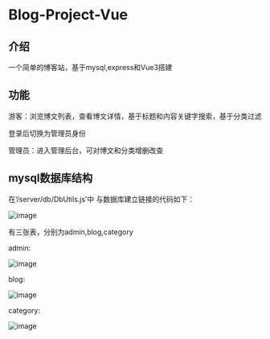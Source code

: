 # Blog-Project-Vue
## 介绍
一个简单的博客站，基于mysql,express和Vue3搭建
## 功能
游客：浏览博文列表，查看博文详情，基于标题和内容关键字搜索，基于分类过滤

登录后切换为管理员身份

管理员：进入管理后台，可对博文和分类增删改查

## mysql数据库结构
在‘/server/db/DbUtils.js’中
与数据库建立链接的代码如下：

![image](https://user-images.githubusercontent.com/102190949/182211686-881601b7-c398-46b1-9f20-7584e0f7f580.png)

有三张表，分别为admin,blog,category

admin:

![image](https://user-images.githubusercontent.com/102190949/182211188-c751ec7c-63ae-49b5-b5ed-42d55ba8b50b.png)

blog:

![image](https://user-images.githubusercontent.com/102190949/182211331-220dca0a-bdcc-4079-9102-0eb3dfc31430.png)

category:

![image](https://user-images.githubusercontent.com/102190949/182211420-b9487717-dfef-47d9-b881-81ff21bfb009.png)

